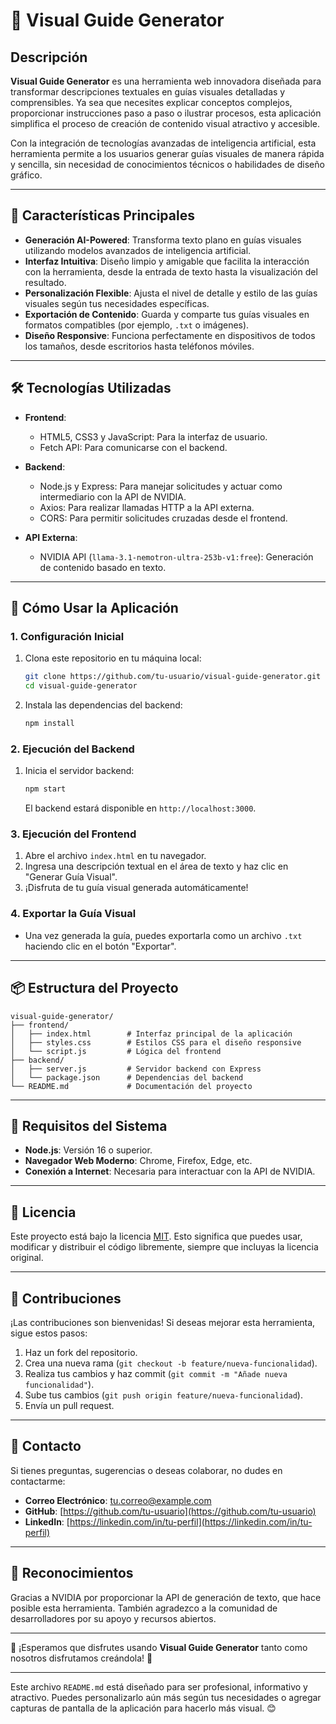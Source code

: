 # 🎨 Visual Guide Generator

## Descripción

**Visual Guide Generator** es una herramienta web innovadora diseñada para transformar descripciones textuales en guías visuales detalladas y comprensibles. Ya sea que necesites explicar conceptos complejos, proporcionar instrucciones paso a paso o ilustrar procesos, esta aplicación simplifica el proceso de creación de contenido visual atractivo y accesible.

Con la integración de tecnologías avanzadas de inteligencia artificial, esta herramienta permite a los usuarios generar guías visuales de manera rápida y sencilla, sin necesidad de conocimientos técnicos o habilidades de diseño gráfico.

---

## 🌟 Características Principales

- **Generación AI-Powered**: Transforma texto plano en guías visuales utilizando modelos avanzados de inteligencia artificial.
- **Interfaz Intuitiva**: Diseño limpio y amigable que facilita la interacción con la herramienta, desde la entrada de texto hasta la visualización del resultado.
- **Personalización Flexible**: Ajusta el nivel de detalle y estilo de las guías visuales según tus necesidades específicas.
- **Exportación de Contenido**: Guarda y comparte tus guías visuales en formatos compatibles (por ejemplo, `.txt` o imágenes).
- **Diseño Responsive**: Funciona perfectamente en dispositivos de todos los tamaños, desde escritorios hasta teléfonos móviles.

---

## 🛠️ Tecnologías Utilizadas

- **Frontend**:
  - HTML5, CSS3 y JavaScript: Para la interfaz de usuario.
  - Fetch API: Para comunicarse con el backend.

- **Backend**:
  - Node.js y Express: Para manejar solicitudes y actuar como intermediario con la API de NVIDIA.
  - Axios: Para realizar llamadas HTTP a la API externa.
  - CORS: Para permitir solicitudes cruzadas desde el frontend.

- **API Externa**:
  - NVIDIA API (`llama-3.1-nemotron-ultra-253b-v1:free`): Generación de contenido basado en texto.

---

## 🚀 Cómo Usar la Aplicación

### 1. Configuración Inicial
1. Clona este repositorio en tu máquina local:
   ```bash
   git clone https://github.com/tu-usuario/visual-guide-generator.git
   cd visual-guide-generator
   ```
2. Instala las dependencias del backend:
   ```bash
   npm install
   ```

### 2. Ejecución del Backend
1. Inicia el servidor backend:
   ```bash
   npm start
   ```
   El backend estará disponible en `http://localhost:3000`.

### 3. Ejecución del Frontend
1. Abre el archivo `index.html` en tu navegador.
2. Ingresa una descripción textual en el área de texto y haz clic en "Generar Guía Visual".
3. ¡Disfruta de tu guía visual generada automáticamente!

### 4. Exportar la Guía Visual
- Una vez generada la guía, puedes exportarla como un archivo `.txt` haciendo clic en el botón "Exportar".

---

## 📦 Estructura del Proyecto

```
visual-guide-generator/
├── frontend/
│   ├── index.html        # Interfaz principal de la aplicación
│   ├── styles.css        # Estilos CSS para el diseño responsive
│   └── script.js         # Lógica del frontend
├── backend/
│   ├── server.js         # Servidor backend con Express
│   └── package.json      # Dependencias del backend
└── README.md             # Documentación del proyecto
```

---

## 🔧 Requisitos del Sistema

- **Node.js**: Versión 16 o superior.
- **Navegador Web Moderno**: Chrome, Firefox, Edge, etc.
- **Conexión a Internet**: Necesaria para interactuar con la API de NVIDIA.

---

## 📝 Licencia

Este proyecto está bajo la licencia [MIT](LICENSE). Esto significa que puedes usar, modificar y distribuir el código libremente, siempre que incluyas la licencia original.

---

## 🙌 Contribuciones

¡Las contribuciones son bienvenidas! Si deseas mejorar esta herramienta, sigue estos pasos:

1. Haz un fork del repositorio.
2. Crea una nueva rama (`git checkout -b feature/nueva-funcionalidad`).
3. Realiza tus cambios y haz commit (`git commit -m "Añade nueva funcionalidad"`).
4. Sube tus cambios (`git push origin feature/nueva-funcionalidad`).
5. Envía un pull request.

---

## 🤝 Contacto

Si tienes preguntas, sugerencias o deseas colaborar, no dudes en contactarme:

- **Correo Electrónico**: tu.correo@example.com
- **GitHub**: [https://github.com/tu-usuario](https://github.com/tu-usuario)
- **LinkedIn**: [https://linkedin.com/in/tu-perfil](https://linkedin.com/in/tu-perfil)

---

## 🌟 Reconocimientos

Gracias a NVIDIA por proporcionar la API de generación de texto, que hace posible esta herramienta. También agradezco a la comunidad de desarrolladores por su apoyo y recursos abiertos.

---

🎉 ¡Esperamos que disfrutes usando **Visual Guide Generator** tanto como nosotros disfrutamos creándola! 🎉

---

Este archivo `README.md` está diseñado para ser profesional, informativo y atractivo. Puedes personalizarlo aún más según tus necesidades o agregar capturas de pantalla de la aplicación para hacerlo más visual. 😊
